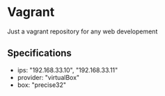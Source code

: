 # Vagrant
Just a vagrant repository for any web developement

## Specifications
- ips: "192.168.33.10", "192.168.33.11"
- provider: "virtualBox"
- box: "precise32"
